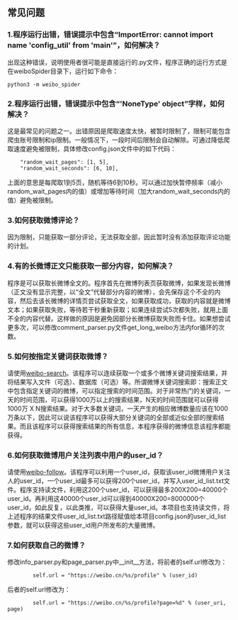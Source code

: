 ## 常见问题

### 1.程序运行出错，错误提示中包含“ImportError: cannot import name 'config_util' from '__main__'”，如何解决？
出现这种错误，说明使用者很可能是直接运行的.py文件，程序正确的运行方式是在weiboSpider目录下，运行如下命令：
```
python3 -m weibo_spider
```

### 2.程序运行出错，错误提示中包含“'NoneType' object”字样，如何解决？
这是最常见的问题之一。出错原因是爬取速度太快，被暂时限制了，限制可能包含爬虫账号限制和ip限制。一般情况下，一段时间后限制会自动解除。可通过降低爬取速度避免被限制，具体修改config.json文件中的如下代码：
```
    "random_wait_pages": [1, 5],
    "random_wait_seconds": [6, 10],
```
上面的意思是每爬取1到5页，随机等待6到10秒。可以通过加快暂停频率（减小random_wait_pages内的值）或增加等待时间（加大random_wait_seconds内的值）避免被限制。

### 3.如何获取微博评论？
因为限制，只能获取一部分评论，无法获取全部，因此暂时没有添加获取评论功能的计划。

### 4.有的长微博正文只能获取一部分内容，如何解决？
程序是可以获取长微博全文的。程序首先在微博列表页获取微博，如果发现长微博（正文没有显示完整，以“全文”代替部分内容的微博），会先保存这个不全的内容，然后去该长微博的详情页尝试获取全文，如果获取成功，获取的内容就是微博文本；如果获取失败，等待若干秒重新获取；如果连续尝试5次都失败，就用上面不全的内容代替。这样做的原因是避免因部分长微博获取失败而卡住。如果想尝试更多次，可以修改comment_parser.py文件get_long_weibo方法内for循环的次数。

### 5.如何按指定关键词获取微博？
请使用[weibo-search](https://github.com/dataabc/weibo-search)。该程序可以连续获取一个或多个微博关键词搜索结果，并将结果写入文件（可选）、数据库（可选）等。所谓微博关键词搜索即：搜索正文中包含指定关键词的微博，可以指定搜索的时间范围。对于非常热门的关键词，一天的时间范围，可以获得1000万以上的搜索结果，N天的时间范围就可以获得1000万 X N搜索结果。对于大多数关键词，一天产生的相应微博数量应该在1000万条以下，因此可以说该程序可以获得大部分关键词的全部或近似全部的搜索结果。而且该程序可以获得搜索结果的所有信息，本程序获得的微博信息该程序都能获得。

### 6.如何获取微博用户关注列表中用户的user_id？
请使用[weibo-follow](https://github.com/dataabc/weibo-follow)。该程序可以利用一个user_id，获取该user_id微博用户关注人的user_id，一个user_id最多可以获得200个user_id，并写入user_id_list.txt文件。程序支持读文件，利用这200个user_id，可以获得最多200X200=40000个user_id。再利用这40000个user_id可以得到40000X200=8000000个user_id，如此反复，以此类推，可以获得大量user_id。本项目也支持读文件，将上述程序的结果文件user_id_list.txt路径赋值给本项目config.json的user_id_list参数，就可以获得这些user_id用户所发布的大量微博。

### 7.如何获取自己的微博？
修改info_parser.py和page_parser.py中__init__方法，将前者的self.url修改为：
```
        self.url = "https://weibo.cn/%s/profile" % (user_id)
```
后者的self.url修改为：
```
        self.url = "https://weibo.cn/%s/profile?page=%d" % (user_uri, page)
```
